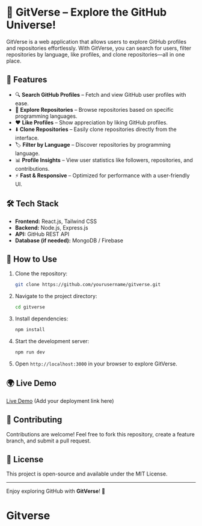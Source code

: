 # 🚀 GitVerse – Explore the GitHub Universe!

GitVerse is a web application that allows users to explore GitHub profiles and repositories effortlessly. With GitVerse, you can search for users, filter repositories by language, like profiles, and clone repositories—all in one place.

## 🌟 Features

- 🔍 **Search GitHub Profiles** – Fetch and view GitHub user profiles with ease.  
- 📂 **Explore Repositories** – Browse repositories based on specific programming languages.  
- ❤️ **Like Profiles** – Show appreciation by liking GitHub profiles.  
- ⬇️ **Clone Repositories** – Easily clone repositories directly from the interface.  
- 🏷️ **Filter by Language** – Discover repositories by programming language.  
- 📊 **Profile Insights** – View user statistics like followers, repositories, and contributions.  
- ⚡ **Fast & Responsive** – Optimized for performance with a user-friendly UI.  

## 🛠️ Tech Stack

- **Frontend:** React.js, Tailwind CSS  
- **Backend:** Node.js, Express.js  
- **API:** GitHub REST API  
- **Database (if needed):** MongoDB / Firebase  

## 📌 How to Use

1. Clone the repository:
   ```sh
   git clone https://github.com/yourusername/gitverse.git
   ```
2. Navigate to the project directory:
   ```sh
   cd gitverse
   ```
3. Install dependencies:
   ```sh
   npm install
   ```
4. Start the development server:
   ```sh
   npm run dev
   ```
5. Open `http://localhost:3000` in your browser to explore GitVerse.

## 🌍 Live Demo
[Live Demo](#) (Add your deployment link here)

## 🤝 Contributing
Contributions are welcome! Feel free to fork this repository, create a feature branch, and submit a pull request.

## 📜 License
This project is open-source and available under the MIT License.

---

Enjoy exploring GitHub with **GitVerse**! 🚀
# Gitverse
